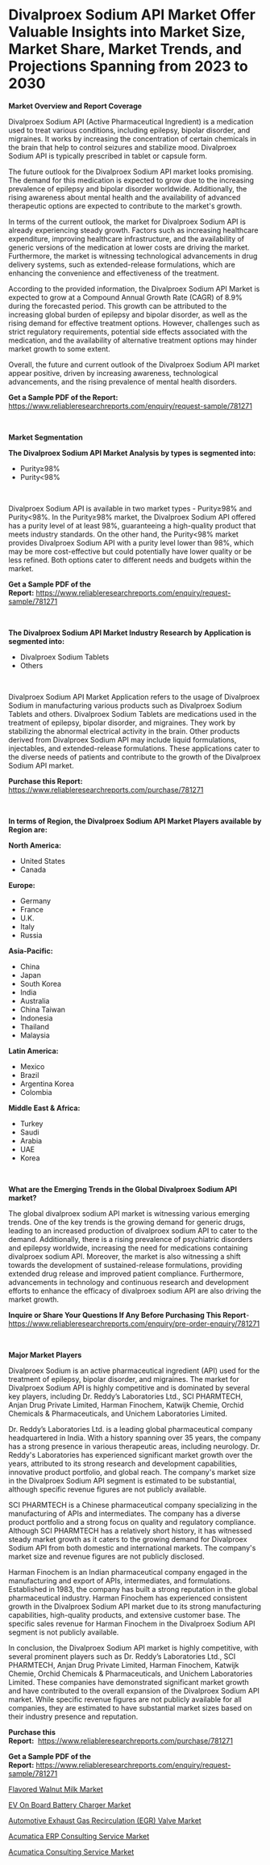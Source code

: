 <p><h1>Divalproex Sodium API Market Offer Valuable Insights into Market Size, Market Share, Market Trends, and Projections Spanning from 2023 to 2030</h1></p><p><strong>Market Overview and Report Coverage</strong></p>
<p><p>Divalproex Sodium API (Active Pharmaceutical Ingredient) is a medication used to treat various conditions, including epilepsy, bipolar disorder, and migraines. It works by increasing the concentration of certain chemicals in the brain that help to control seizures and stabilize mood. Divalproex Sodium API is typically prescribed in tablet or capsule form.</p><p>The future outlook for the Divalproex Sodium API market looks promising. The demand for this medication is expected to grow due to the increasing prevalence of epilepsy and bipolar disorder worldwide. Additionally, the rising awareness about mental health and the availability of advanced therapeutic options are expected to contribute to the market's growth.</p><p>In terms of the current outlook, the market for Divalproex Sodium API is already experiencing steady growth. Factors such as increasing healthcare expenditure, improving healthcare infrastructure, and the availability of generic versions of the medication at lower costs are driving the market. Furthermore, the market is witnessing technological advancements in drug delivery systems, such as extended-release formulations, which are enhancing the convenience and effectiveness of the treatment.</p><p>According to the provided information, the Divalproex Sodium API Market is expected to grow at a Compound Annual Growth Rate (CAGR) of 8.9% during the forecasted period. This growth can be attributed to the increasing global burden of epilepsy and bipolar disorder, as well as the rising demand for effective treatment options. However, challenges such as strict regulatory requirements, potential side effects associated with the medication, and the availability of alternative treatment options may hinder market growth to some extent.</p><p>Overall, the future and current outlook of the Divalproex Sodium API market appear positive, driven by increasing awareness, technological advancements, and the rising prevalence of mental health disorders.</p></p>
<p><strong>Get a Sample PDF of the Report:</strong> <a href="https://www.reliableresearchreports.com/enquiry/request-sample/781271">https://www.reliableresearchreports.com/enquiry/request-sample/781271</a></p>
<p>&nbsp;</p>
<p><strong>Market Segmentation</strong></p>
<p><strong>The Divalproex Sodium API Market Analysis by types is segmented into:</strong></p>
<p><ul><li>Purity≥98%</li><li>Purity<98%</li></ul></p>
<p>&nbsp;</p>
<p><p>Divalproex Sodium API is available in two market types - Purity≥98% and Purity<98%. In the Purity≥98% market, the Divalproex Sodium API offered has a purity level of at least 98%, guaranteeing a high-quality product that meets industry standards. On the other hand, the Purity<98% market provides Divalproex Sodium API with a purity level lower than 98%, which may be more cost-effective but could potentially have lower quality or be less refined. Both options cater to different needs and budgets within the market.</p></p>
<p><strong>Get a Sample PDF of the Report:</strong>&nbsp;<a href="https://www.reliableresearchreports.com/enquiry/request-sample/781271">https://www.reliableresearchreports.com/enquiry/request-sample/781271</a></p>
<p>&nbsp;</p>
<p><strong>The Divalproex Sodium API Market Industry Research by Application is segmented into:</strong></p>
<p><ul><li>Divalproex Sodium Tablets</li><li>Others</li></ul></p>
<p>&nbsp;</p>
<p><p>Divalproex Sodium API Market Application refers to the usage of Divalproex Sodium in manufacturing various products such as Divalproex Sodium Tablets and others. Divalproex Sodium Tablets are medications used in the treatment of epilepsy, bipolar disorder, and migraines. They work by stabilizing the abnormal electrical activity in the brain. Other products derived from Divalproex Sodium API may include liquid formulations, injectables, and extended-release formulations. These applications cater to the diverse needs of patients and contribute to the growth of the Divalproex Sodium API market.</p></p>
<p><strong>Purchase this Report:</strong>&nbsp; <a href="https://www.reliableresearchreports.com/purchase/781271">https://www.reliableresearchreports.com/purchase/781271</a></p>
<p>&nbsp;</p>
<p><strong>In terms of Region, the Divalproex Sodium API Market Players available by Region are:</strong></p>
<p>
    <p> <strong> North America: </strong>
        <ul>
            <li>United States</li>
            <li>Canada</li>
        </ul>
        </p> 
    <p> <strong> Europe: </strong>
        <ul>
            <li>Germany</li>
            <li>France</li>
            <li>U.K.</li>
            <li>Italy</li>
            <li>Russia</li>
        </ul>
        </p> 
    <p> <strong> Asia-Pacific: </strong>
        <ul>
            <li>China</li>
            <li>Japan</li>
            <li>South Korea</li>
            <li>India</li>
            <li>Australia</li>
            <li>China Taiwan</li>
            <li>Indonesia</li>
            <li>Thailand</li>
            <li>Malaysia</li>
        </ul>
        </p> 
    <p> <strong> Latin America: </strong>
        <ul>
            <li>Mexico</li>
            <li>Brazil</li>
            <li>Argentina Korea</li>
            <li>Colombia</li>
        </ul>
        </p> 
    <p> <strong> Middle East & Africa: </strong>
        <ul>
            <li>Turkey</li>
            <li>Saudi</li>
            <li>Arabia</li>
            <li>UAE</li>
            <li>Korea</li>
        </ul>
    </p>
    </p>
<p>&nbsp;</p>
<p><strong>What are the Emerging Trends in the Global Divalproex Sodium API market?</strong></p>
<p><p>The global divalproex sodium API market is witnessing various emerging trends. One of the key trends is the growing demand for generic drugs, leading to an increased production of divalproex sodium API to cater to the demand. Additionally, there is a rising prevalence of psychiatric disorders and epilepsy worldwide, increasing the need for medications containing divalproex sodium API. Moreover, the market is also witnessing a shift towards the development of sustained-release formulations, providing extended drug release and improved patient compliance. Furthermore, advancements in technology and continuous research and development efforts to enhance the efficacy of divalproex sodium API are also driving the market growth.</p></p>
<p><strong>Inquire or Share Your Questions If Any Before Purchasing This Report</strong>- <a href="https://www.reliableresearchreports.com/enquiry/pre-order-enquiry/781271">https://www.reliableresearchreports.com/enquiry/pre-order-enquiry/781271</a></p>
<p>&nbsp;</p>
<p><strong>Major Market Players</strong></p>
<p><p>Divalproex Sodium is an active pharmaceutical ingredient (API) used for the treatment of epilepsy, bipolar disorder, and migraines. The market for Divalproex Sodium API is highly competitive and is dominated by several key players, including Dr. Reddy’s Laboratories Ltd., SCI PHARMTECH, Anjan Drug Private Limited, Harman Finochem, Katwijk Chemie, Orchid Chemicals & Pharmaceuticals, and Unichem Laboratories Limited.</p><p>Dr. Reddy’s Laboratories Ltd. is a leading global pharmaceutical company headquartered in India. With a history spanning over 35 years, the company has a strong presence in various therapeutic areas, including neurology. Dr. Reddy's Laboratories has experienced significant market growth over the years, attributed to its strong research and development capabilities, innovative product portfolio, and global reach. The company's market size in the Divalproex Sodium API segment is estimated to be substantial, although specific revenue figures are not publicly available.</p><p>SCI PHARMTECH is a Chinese pharmaceutical company specializing in the manufacturing of APIs and intermediates. The company has a diverse product portfolio and a strong focus on quality and regulatory compliance. Although SCI PHARMTECH has a relatively short history, it has witnessed steady market growth as it caters to the growing demand for Divalproex Sodium API from both domestic and international markets. The company's market size and revenue figures are not publicly disclosed.</p><p>Harman Finochem is an Indian pharmaceutical company engaged in the manufacturing and export of APIs, intermediates, and formulations. Established in 1983, the company has built a strong reputation in the global pharmaceutical industry. Harman Finochem has experienced consistent growth in the Divalproex Sodium API market due to its strong manufacturing capabilities, high-quality products, and extensive customer base. The specific sales revenue for Harman Finochem in the Divalproex Sodium API segment is not publicly available.</p><p>In conclusion, the Divalproex Sodium API market is highly competitive, with several prominent players such as Dr. Reddy’s Laboratories Ltd., SCI PHARMTECH, Anjan Drug Private Limited, Harman Finochem, Katwijk Chemie, Orchid Chemicals & Pharmaceuticals, and Unichem Laboratories Limited. These companies have demonstrated significant market growth and have contributed to the overall expansion of the Divalproex Sodium API market. While specific revenue figures are not publicly available for all companies, they are estimated to have substantial market sizes based on their industry presence and reputation.</p></p>
<p><strong>Purchase this Report:</strong>&nbsp;&nbsp;<a href="https://www.reliableresearchreports.com/purchase/781271">https://www.reliableresearchreports.com/purchase/781271</a></p>
<p></p>
<p><strong>Get a Sample PDF of the Report:</strong>&nbsp;<a href="https://www.reliableresearchreports.com/enquiry/request-sample/781271">https://www.reliableresearchreports.com/enquiry/request-sample/781271</a></p>
<p><p><a href="https://www.linkedin.com/pulse/flavored-walnut-milk-market-share-amp-new-trends-analysis/">Flavored Walnut Milk Market</a></p><p><a href="https://www.linkedin.com/pulse/ev-board-battery-charger-market-size-share-amp-trends-analysis/">EV On Board Battery Charger Market</a></p><p><a href="https://www.linkedin.com/pulse/automotive-exhaust-gas-recirculation-egr-valve/">Automotive Exhaust Gas Recirculation (EGR) Valve Market</a></p><p><a href="https://medium.com/@leonorhaley2009/acumatica-erp-consulting-service-market-exploring-market-share-market-trends-and-future-growth-26e9a19ed3e0">Acumatica ERP Consulting Service Market</a></p><p><a href="https://medium.com/@enostillman2023/acumatica-consulting-service-market-size-cagr-trends-2024-2030-b0caaa47ae06">Acumatica Consulting Service Market</a></p></p>